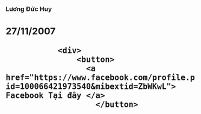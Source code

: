 
<h3> Lương Đức Huy 
    <div>
       <h2> 27/11/2007
   
               <div>
                   <button>
                     <a href="https://www.facebook.com/profile.php?id=100066421973540&mibextid=ZbWKwL"> Facebook Tại đây </a>
                       </button>
<div>
       <script type="text/javascript"> 

       alert("Chào mừng bạn đen trang web của tôi.");  

   </script>
   
